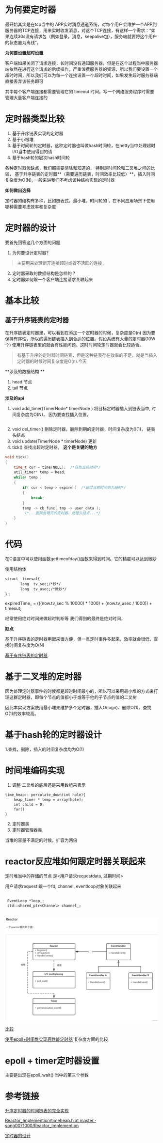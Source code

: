 # 为何要定时器
最开始其实是在tcp当中的
APP实时消息通道系统，对每个用户会维护一个APP到服务器的TCP连接，用来实时收发消息，对这个TCP连接，有这样一个需求：“如果连续30s没有请求包（例如登录，消息，keepalive包），服务端就要将这个用户的状态置为离线”。


**为何要设置超时设置**

客户端如果关闭了请求连接，长时间没有通知服务器，但是在这个过程当中服务器端依然在进行这个请求的后续操作，严重浪费服务器的资源，所以我们要设置一个超时时间，所以我们可以为每一个连接设置一个超时时间，如果发生超时服务器端直接丢弃该任务即可

其中每个客户端连接都需要管理它的 timeout 时间。写一个网络服务程序时需要管理大量客户端连接的

# 定时器类型比较

1. 基于升序链表实现的定时器  
2. 基于小根堆 
3. 基于时间轮的定时器，这种定时器也叫做hash时间轮，在netty当中处理超时I/O当中使用得到的请
4. 基于hash轮的层次hash时间轮


各种定时器优缺点，我们都需要清除和知道的， 特别是时间轮和二叉堆之间的比较， 基于升序链表的定时器**（需要遍历链表，时间效率比较低）**，插入时间复杂度为O(N), 一般来讲我们不考虑该种结构实现的定时器

**如何做出选择**

定时器的结构有多种，比如链表式，最小堆，时间轮的 ，在不同应用场景下使用哪种需要考虑效率和复杂度

# 定时器的设计
要首先回答这几个方面的问题

1. 为何要设计定时器?
>主要用来处理断开连接超时或者不活跃的连接，


2. 定时器采取的数据结构是怎样的？
3. 定时器如何跟一个客户端连接请求关联起来


# 基本比较
## 基于升序链表的定时器

在升序链表定时器里，可以看到在添加一个定时器的时候，复杂度是O(n)
因为要保持有序性，所以的遍历链表插入到合适的位置。假设系统有大量的定时器(10W个)
使用升序链表型的就会有性能问题。这时时间轮定时器就会比较适合。

>有基于升序的定时器时间链表，但是这种链表存在效率的不足，就是当插入定时器的时候时间复杂度是O(n).今天

 **涉及的数据结构 **
 
1. head 节点
2. tail 节点

**涉及的api**

1.  void add_timer(TimerNode* timerNode )  将目标定时器插入到链表当中, 时间复杂度为O(N)， 因为要查找插入位置， 


```
```

2. void  del_timer() 删除定时器，删除到期的定时器，时间复杂度为0(1)， 链表头结点
3. void update(TimerNode * timerNode) 更新
4. tick() 查找出超时定时器， **这个是关键的地方**

```c
void tick()
{
    time_t cur = time(NULL);  /*获取当前时间*/
    util_timer* temp = head;
    while( temp )
    {
        if( cur < temp-> expire )  /*超过当前时间则为超时*/
        {
            break;
        }
        temp -> cb_func( tmp -> user_data );
         /*...删除处理完的定时器，处理头结点...*/
    }
}

```

# 代码
在C语言中可以使用函数gettimeofday()函数来得到时间。它的精度可以达到微妙

使用结构体


```
struct  timeval{
       long  tv_sec;/*秒*/
       long  tv_usec;/*微妙*/
}；
```

expiredTime_ = (((now.tv_sec % 10000) * 1000) + (now.tv_usec / 1000)) + timeout;

经常使用绝对时间来做超时判断等 我们得到的最终是绝对时间， 

**缺点**

基于升序链表的定时器用起来很方便，但一旦定时事件多起来，效率就会很低，查找时间复杂度为O(N)

[基于有序链表的定时器](https://blog.csdn.net/ythunder/article/details/52048035)

# 基于二叉堆的定时器

因为处理定时器事件的时候都是超时时间最小的，所以可以采用最小堆的方式来打理这群定时器，即每个节点的值都小于或等于他的子节点的值的二叉树

因此本实现方案使用最小堆来维护多个定时器，插入O(logn)、删除O(1)、查找O(1)的效率较高。

# 基于hash轮的定时器设计
1.查找，删除，插入的时间复杂度均为O(1)

# 时间堆编码实现
1.  调整
二叉堆的底层还是采用数组来表示

```
time_heap:: percolate_down(int hole){
	heap_timer * temp = array[hole];
	int child = 0;
	for()
}
```

2. 定时器类
3. 定时器管理器类

当堆的容量不满足的时候，扩容为两倍

# reactor反应堆如何跟定时器关联起来

定时堆当中的存储的节点 是<用户请求requestdata, 过期时间>

用户请求request 跟一个fd, channel, eventloop对象关联起来

```

 EventLoop *loop_;
 std::shared_ptr<Channel> channel_;
 
 ```


![reac](https://github.com/wabc1994/WS/blob/master/rm.png)

[比较](http://oserror.com/distributed/implement-network-framework-using-C/#%E4%BB%8B%E7%BB%8D)

[使用epoll+时间堆实现高性能定时器](https://blog.csdn.net/gbjj123/article/details/25155501)
复杂度方面的比较

# epoll + timer定时器设置
主要是出现在epoll_wait() 当中的第三个参数


# 参考链接
[升序定时器的时间链表的完全实现](https://blog.csdn.net/HELPLEE601276804/article/details/36445053)

[Reactor_Implemention/timeheap.h at master · song0071000/Reactor_Implemention](https://github.com/song0071000/Reactor_Implemention/blob/master/timeheap.h)

[定时器的设计](http://oserror.com/distributed/network-framework-timers/#%E5%BC%95%E8%A8%80)